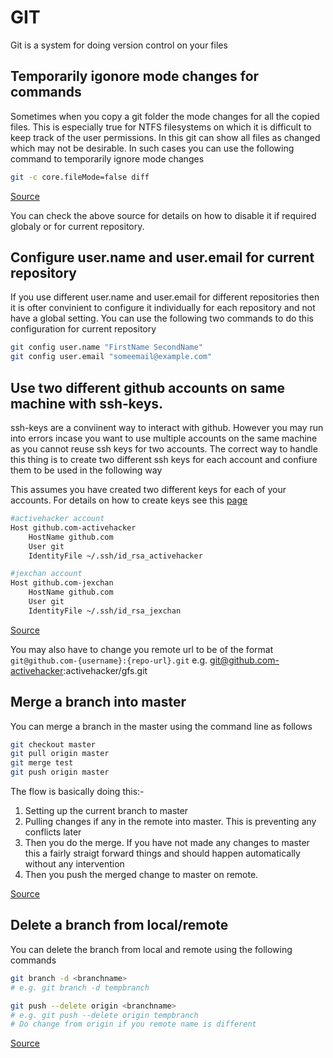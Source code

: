 # GIT

Git is a system for doing version control on your files

## Temporarily igonore mode changes for commands
Sometimes when you copy a git folder the mode changes for all the copied files. This is especially true for NTFS filesystems on which it is difficult to keep track of the user permissions. In this git can show all files as changed which may not be desirable. In such cases you can use the following command to temporarily ignore mode changes

``` bash
git -c core.fileMode=false diff
```
[Source](https://stackoverflow.com/a/1580644)

You can check the above source for details on how to disable it if required globaly or for current repository.

## Configure user.name and user.email for current repository
If you use different user.name and user.email for different repositories then it is ofter convinient to configure it individually for each repository and not have a global setting. You can use the following two commands to do this configuration for current repository

```bash
git config user.name "FirstName SecondName"
git config user.email "someemail@example.com"
```

## Use two different github accounts on same machine with ssh-keys.
ssh-keys are a conviinent way to interact with github. However you may run into errors incase you want to use multiple accounts on the same machine as you cannot reuse ssh keys for two accounts. The correct way to handle this thing is to create two different ssh keys for each account and confiure them to be used in the following way

This assumes you have created two different keys for each of your accounts. For details on how to create keys see this [page](https://help.github.com/articles/generating-a-new-ssh-key-and-adding-it-to-the-ssh-agent/)

```bash
#activehacker account
Host github.com-activehacker
	HostName github.com
	User git
	IdentityFile ~/.ssh/id_rsa_activehacker

#jexchan account
Host github.com-jexchan
	HostName github.com
	User git
	IdentityFile ~/.ssh/id_rsa_jexchan
```
[Source](https://gist.github.com/jexchan/2351996)

You may also have to change you remote url to be of the format `git@github.com-{username}:{repo-url}.git` e.g. git@github.com-activehacker:activehacker/gfs.git

## Merge a branch into master

You can merge a branch in the master using the command line as follows

``` bash
git checkout master
git pull origin master
git merge test
git push origin master
```

The flow is basically doing this:-

1. Setting up the current branch to master
2. Pulling changes if any in the remote into master. This is preventing any conflicts later
3. Then you do the merge. If you have not made any changes to master this a fairly straigt forward things and should happen automatically without any intervention
4. Then you push the merged change to master on remote.

[Source](https://stackoverflow.com/a/5602109)

## Delete a branch from local/remote

You can delete the branch from local and remote using the following commands

``` bash
git branch -d <branchname>
# e.g. git branch -d tempbranch

git push --delete origin <branchname>
# e.g. git push --delete origin tempbranch
# Do change from origin if you remote name is different
```
[Source](https://stackoverflow.com/a/2003515)


